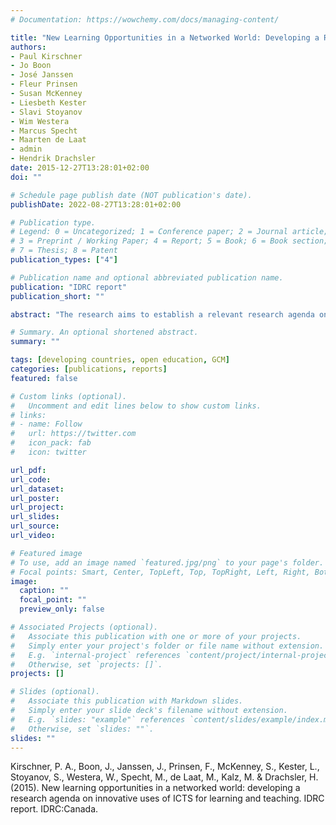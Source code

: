 ```yaml
---
# Documentation: https://wowchemy.com/docs/managing-content/

title: "New Learning Opportunities in a Networked World: Developing a Research Agenda on Innovative uses of ICTs for Learning and Teaching"
authors:
- Paul Kirschner
- Jo Boon
- José Janssen
- Fleur Prinsen
- Susan McKenney
- Liesbeth Kester
- Slavi Stoyanov
- Wim Westera
- Marcus Specht
- Maarten de Laat
- admin
- Hendrik Drachsler
date: 2015-12-27T13:28:01+02:00
doi: ""

# Schedule page publish date (NOT publication's date).
publishDate: 2022-08-27T13:28:01+02:00

# Publication type.
# Legend: 0 = Uncategorized; 1 = Conference paper; 2 = Journal article;
# 3 = Preprint / Working Paper; 4 = Report; 5 = Book; 6 = Book section;
# 7 = Thesis; 8 = Patent
publication_types: ["4"]

# Publication name and optional abbreviated publication name.
publication: "IDRC report"
publication_short: ""

abstract: "The research aims to establish a relevant research agenda on issues of new digital learning opportunities. Experts in advanced technologies for educational purposes were consulted about how these could impact education in developing countries: open educational resources (OER); massive open online courses (MOOCs); social networking; learning analytics; mobile and seamless learning; serious games and open linked data. The ‘Integration of technology in classroom’ and ‘ICT‐enabled pedagogy’ clusters score high on importance. The group concept mapping (GCM) study supported results in the theme of open education: OER, MOOCs, networked learning and mobile technologies act as a hub for techno‐pedagogical innovations."

# Summary. An optional shortened abstract.
summary: ""

tags: [developing countries, open education, GCM]
categories: [publications, reports]
featured: false

# Custom links (optional).
#   Uncomment and edit lines below to show custom links.
# links:
# - name: Follow
#   url: https://twitter.com
#   icon_pack: fab
#   icon: twitter

url_pdf:
url_code:
url_dataset:
url_poster:
url_project:
url_slides:
url_source:
url_video:

# Featured image
# To use, add an image named `featured.jpg/png` to your page's folder. 
# Focal points: Smart, Center, TopLeft, Top, TopRight, Left, Right, BottomLeft, Bottom, BottomRight.
image:
  caption: ""
  focal_point: ""
  preview_only: false

# Associated Projects (optional).
#   Associate this publication with one or more of your projects.
#   Simply enter your project's folder or file name without extension.
#   E.g. `internal-project` references `content/project/internal-project/index.md`.
#   Otherwise, set `projects: []`.
projects: []

# Slides (optional).
#   Associate this publication with Markdown slides.
#   Simply enter your slide deck's filename without extension.
#   E.g. `slides: "example"` references `content/slides/example/index.md`.
#   Otherwise, set `slides: ""`.
slides: ""
---
```


Kirschner, P. A., Boon, J., Janssen, J., Prinsen, F., McKenney, S., Kester, L., Stoyanov, S., Westera, W., Specht, M., de Laat, M., Kalz, M. & Drachsler, H. (2015). New learning opportunities in a networked world: developing a research agenda on innovative uses of ICTS for learning and teaching. IDRC report. IDRC:Canada.